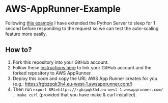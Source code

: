 # AWS-AppRunner-Example

Following [this example](https://docs.aws.amazon.com/apprunner/latest/dg/getting-started.html) I have extended the Python Server to sleep for 1 second before responding to the request so we can test the auto-scaling feature more easily.

## How to?
1. Fork this repository into your GitHub account.
1. Follow these [instructions here](https://docs.aws.amazon.com/apprunner/latest/dg/getting-started.html) to link your GitHub account and the forked repository to AWS AppRunner.
1. Deploy this code and copy the URL AWS App Runner creates for you (e.g.: https://rgbzpqk3h4.eu-west-1.awsapprunner.com/)
1. Then run `export URL=https://rgbzpqk3h4.eu-west-1.awsapprunner.com/ ; make curl` (provided that you have make & curl installed).
